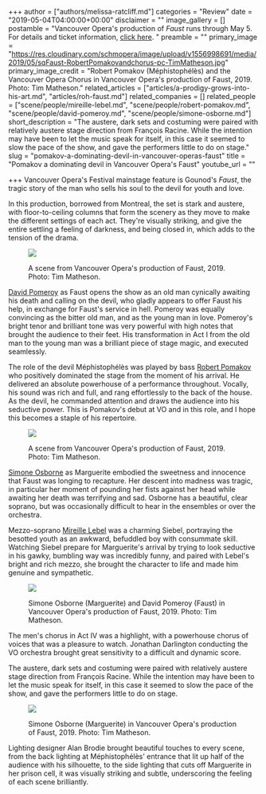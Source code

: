 +++
author = ["authors/melissa-ratcliff.md"]
categories = "Review"
date = "2019-05-04T04:00:00+00:00"
disclaimer = ""
image_gallery = []
postamble = "Vancouver Opera's production of _Faust_ runs through May 5. For details and ticket information, [click here](https://www.vancouveropera.ca/faust/). "
preamble = ""
primary_image = "https://res.cloudinary.com/schmopera/image/upload/v1556998691/media/2019/05/sqFaust-RobertPomakovandchorus-pc-TimMatheson.jpg"
primary_image_credit = "Robert Pomakov (Méphistophélès) and the Vancouver Opera Chorus in Vancouver Opera's production of Faust, 2019. Photo: Tim Matheson."
related_articles = ["articles/a-prodigy-grows-into-his-art.md", "articles/roh-faust.md"]
related_companies = []
related_people = ["scene/people/mireille-lebel.md", "scene/people/robert-pomakov.md", "scene/people/david-pomeroy.md", "scene/people/simone-osborne.md"]
short_description = "The austere, dark sets and costuming were paired with relatively austere stage direction from François Racine. While the intention may have been to let the music speak for itself, in this case it seemed to slow the pace of the show, and gave the performers little to do on stage."
slug = "pomakov-a-dominating-devil-in-vancouver-operas-faust"
title = "Pomakov a dominating devil in Vancouver Opera's Faust"
youtube_url = ""

+++
Vancouver Opera's Festival mainstage feature is Gounod's _Faust_, the tragic story of the man who sells his soul to the devil for youth and love.

In this production, borrowed from Montreal, the set is stark and austere, with floor-to-ceiling columns that form the scenery as they move to make the different settings of each act. They're visually striking, and give the entire settling a feeling of darkness, and being closed in, which adds to the tension of the drama.

<figure data-type="image">

![](https://res.cloudinary.com/schmopera/image/upload/v1556998629/media/2019/05/FaustSimoneOsborneandchorus-pc-TimMatheson.jpg)

<figcaption>A scene from Vancouver Opera's production of Faust, 2019. Photo: Tim Matheson.</figcaption>

</figure>

[David Pomeroy](/scene/people/david-pomeroy/) as Faust opens the show as an old man cynically awaiting his death and calling on the devil, who gladly appears to offer Faust his help, in exchange for Faust's service in hell. Pomeroy was equally convincing as the bitter old man, and as the young man in love. Pomeroy's bright tenor and brilliant tone was very powerful with high notes that brought the audience to their feet. His transformation in Act I from the old man to the young man was a brilliant piece of stage magic, and executed seamlessly.

The role of the devil Méphistophélès was played by bass [Robert Pomakov](/a-prodigy-grows-into-his-art/) who positively dominated the stage from the moment of his arrival. He delivered an absolute powerhouse of a performance throughout. Vocally, his sound was rich and full, and rang effortlessly to the back of the house. As the devil, he commanded attention and draws the audience into his seductive power. This is Pomakov's debut at VO and in this role, and I hope this becomes a staple of his repertoire.

<figure data-type="image">

![](https://res.cloudinary.com/schmopera/image/upload/v1556998650/media/2019/05/Faust-pc-TimMatheson.jpg)

<figcaption>A scene from Vancouver Opera's production of Faust, 2019. Photo: Tim Matheson.</figcaption>

</figure>

[Simone Osborne](/scene/people/simone-osborne/) as Marguerite embodied the sweetness and innocence that Faust was longing to recapture. Her descent into madness was tragic, in particular her moment of pounding her fists against her head while awaiting her death was terrifying and sad. Osborne has a beautiful, clear soprano, but was occasionally difficult to hear in the ensembles or over the orchestra.

Mezzo-soprano [Mireille Lebel](/scene/people/mireille-lebel/) was a charming Siebel, portraying the besotted youth as an awkward, befuddled boy with consummate skill. Watching Siebel prepare for Marguerite's arrival by trying to look seductive in his gawky, bumbling way was incredibly funny, and paired with Lebel's bright and rich mezzo, she brought the character to life and made him genuine and sympathetic.

<figure data-type="image">

![](https://res.cloudinary.com/schmopera/image/upload/v1556998663/media/2019/05/FaustSimoneOsborneandDavidPomeroy-pc-TimMatheson.jpg)

<figcaption>Simone Osborne (Marguerite) and David Pomeroy (Faust) in Vancouver Opera's production of Faust, 2019. Photo: Tim Matheson.</figcaption>

</figure>

The men's chorus in Act IV was a highlight, with a powerhouse chorus of voices that was a pleasure to watch. Jonathan Darlington conducting the VO orchestra brought great sensitivity to a difficult and dynamic score.

The austere, dark sets and costuming were paired with relatively austere stage direction from François Racine. While the intention may have been to let the music speak for itself, in this case it seemed to slow the pace of the show, and gave the performers little to do on stage.

<figure data-type="image">

![](https://res.cloudinary.com/schmopera/image/upload/v1556998679/media/2019/05/FaustSimoneOsborne-pc-TimMatheson.jpg)

<figcaption>Simone Osborne (Marguerite) in Vancouver Opera's production of Faust, 2019. Photo: Tim Matheson.</figcaption>

</figure>

Lighting designer Alan Brodie brought beautiful touches to every scene, from the back lighting at Méphistophélès' entrance that lit up half of the audience with his silhouette, to the side lighting that cuts off Marguerite in her prison cell, it was visually striking and subtle, underscoring the feeling of each scene brilliantly.